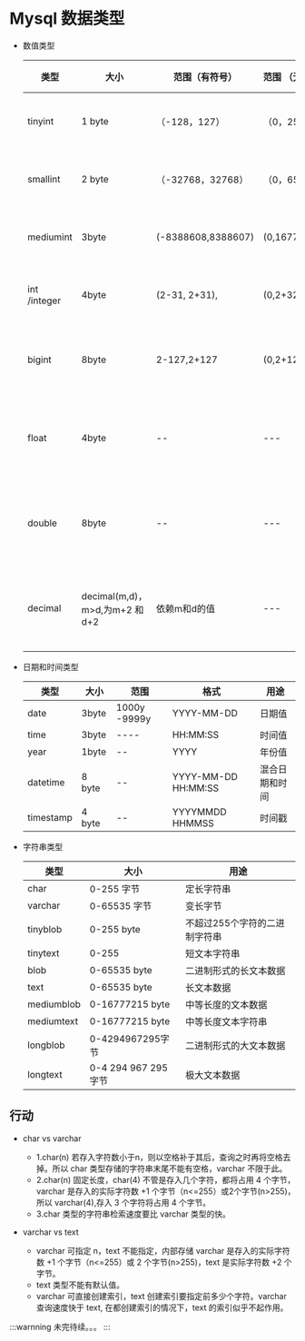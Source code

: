 # Mysql 数据类型

* 数值类型
   
    类型		    |    大小       | 范围（有符号）| 范围 （无符号） | 用途  |
	------------- | -------------| ----------- |-------------- | -------|
	tinyint  	   	 |   1 byte     |  （-128，127）| （0，256）    | 小整数值|
	smallint      |   2 byte     | （-32768，32768）|（0，65535）| 大整数值|
	mediumint     |   3byte      |(-8388608,8388607)|(0,16777215)|大整数值|
	int /integer  |   4byte      | (2-31, 2+31),|(0,2+32) |        大整数值
	bigint        |   8byte      | 2-127,2+127  |(0,2+127)|        极大整数值
	float         |   4byte      |	--         |  ---         | 单精度浮点数
	double        |   8byte      |   --         |   ---        | 双精度浮点数
	decimal       |  decimal(m,d)，m>d,为m+2 和 d+2|  依赖m和d的值    |   ---        | 单精度浮点数
	

* 日期和时间类型
	
	 类型		    |    大小       | 范围        |  格式   | 用途|
	------------- | -------------| ----------- | -------|-----|
	date          |   3byte      | 1000y -9999y|YYYY-MM-DD|日期值|
	time          |   3byte      | ----|  HH:MM:SS |  时间值|
	year          |   1byte      | --|   YYYY | 年份值
	datetime      |   8 byte     | --| YYYY-MM-DD HH:MM:SS| 混合日期和时间
	timestamp     |   4 byte     | --| YYYYMMDD HHMMSS|时间戳|
	
* 字符串类型
  
    类型		    |    大小       |   用途      |  
	------------- | -------------| ----------- | 
	char          | 0-255 字节    |  定长字符串  |
	varchar       | 0-65535 字节  | 变长字节    |
	tinyblob      | 0-255 byte   | 不超过255个字符的二进制字符串|
	tinytext      | 0-255        | 短文本字符串
	blob          |0-65535 byte  | 二进制形式的长文本数据
	text          |0-65535 byte  | 长文本数据
	mediumblob    |0-16777215 byte| 中等长度的文本数据
	mediumtext    |0-16777215 byte| 中等长度文本字符串
	longblob      |0-4294967295字节| 二进制形式的大文本数据
	longtext      |0-4 294 967 295字节| 极大文本数据
	
## 行动

* char vs varchar

   *  1.char(n) 若存入字符数小于n，则以空格补于其后，查询之时再将空格去掉。所以 char 类型存储的字符串末尾不能有空格，varchar 不限于此。
 	*  2.char(n) 固定长度，char(4) 不管是存入几个字符，都将占用 4 个字节，varchar 是存入的实际字符数 +1 个字节（n<=255）或2个字节(n>255)，所以 varchar(4),存入 3 个字符将占用 4 个字节。
	*  3.char 类型的字符串检索速度要比 varchar 类型的快。
	
* varchar vs text

	*  varchar 可指定 n，text 不能指定，内部存储 varchar 是存入的实际字符数 +1 个字节（n<=255）或 2 个字节(n>255)，text 是实际字符数 +2 个字节。
	*  text 类型不能有默认值。
	*  varchar 可直接创建索引，text 创建索引要指定前多少个字符。varchar 查询速度快于 text, 在都创建索引的情况下，text 的索引似乎不起作用。
	
:::warnning
	未完待续。。。
:::

	